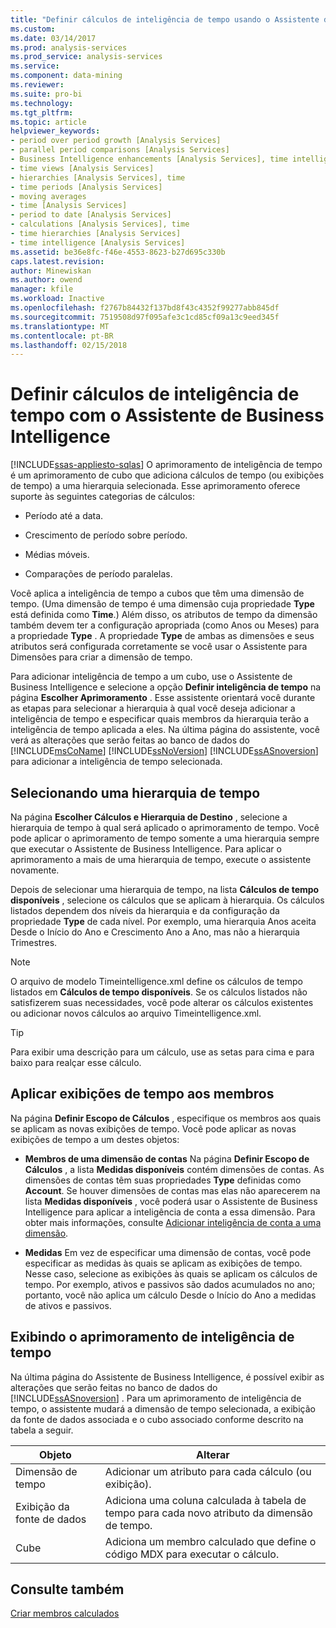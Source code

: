 ```yaml
---
title: "Definir cálculos de inteligência de tempo usando o Assistente de Business Intelligence | Microsoft Docs"
ms.custom: 
ms.date: 03/14/2017
ms.prod: analysis-services
ms.prod_service: analysis-services
ms.service: 
ms.component: data-mining
ms.reviewer: 
ms.suite: pro-bi
ms.technology: 
ms.tgt_pltfrm: 
ms.topic: article
helpviewer_keywords:
- period over period growth [Analysis Services]
- parallel period comparisons [Analysis Services]
- Business Intelligence enhancements [Analysis Services], time intelligence
- time views [Analysis Services]
- hierarchies [Analysis Services], time
- time periods [Analysis Services]
- moving averages
- time [Analysis Services]
- period to date [Analysis Services]
- calculations [Analysis Services], time
- time hierarchies [Analysis Services]
- time intelligence [Analysis Services]
ms.assetid: be36e8fc-f46e-4553-8623-b27d695c330b
caps.latest.revision: 
author: Minewiskan
ms.author: owend
manager: kfile
ms.workload: Inactive
ms.openlocfilehash: f2767b84432f137bd8f43c4352f99277abb845df
ms.sourcegitcommit: 7519508d97f095afe3c1cd85cf09a13c9eed345f
ms.translationtype: MT
ms.contentlocale: pt-BR
ms.lasthandoff: 02/15/2018
---
```

# <a name="define-time-intelligence-calculations-using-the-business-intelligence-wizard"></a>Definir cálculos de inteligência de tempo com o Assistente de Business Intelligence
[!INCLUDE[ssas-appliesto-sqlas](../../includes/ssas-appliesto-sqlas.md)]
O aprimoramento de inteligência de tempo é um aprimoramento de cubo que adiciona cálculos de tempo (ou exibições de tempo) a uma hierarquia selecionada. Esse aprimoramento oferece suporte às seguintes categorias de cálculos:  
  
-   Período até a data.  
  
-   Crescimento de período sobre período.  
  
-   Médias móveis.  
  
-   Comparações de período paralelas.  
  
 Você aplica a inteligência de tempo a cubos que têm uma dimensão de tempo. (Uma dimensão de tempo é uma dimensão cuja propriedade **Type** está definida como **Time**.) Além disso, os atributos de tempo da dimensão também devem ter a configuração apropriada (como Anos ou Meses) para a propriedade **Type** . A propriedade **Type** de ambas as dimensões e seus atributos será configurada corretamente se você usar o Assistente para Dimensões para criar a dimensão de tempo.  
  
 Para adicionar inteligência de tempo a um cubo, use o Assistente de Business Intelligence e selecione a opção **Definir inteligência de tempo** na página **Escolher Aprimoramento** . Esse assistente orientará você durante as etapas para selecionar a hierarquia à qual você deseja adicionar a inteligência de tempo e especificar quais membros da hierarquia terão a inteligência de tempo aplicada a eles. Na última página do assistente, você verá as alterações que serão feitas ao banco de dados do [!INCLUDE[msCoName](../../includes/msconame-md.md)] [!INCLUDE[ssNoVersion](../../includes/ssnoversion-md.md)] [!INCLUDE[ssASnoversion](../../includes/ssasnoversion-md.md)] para adicionar a inteligência de tempo selecionada.  
  
## <a name="selecting-a-time-hierarchy"></a>Selecionando uma hierarquia de tempo  
 Na página **Escolher Cálculos e Hierarquia de Destino** , selecione a hierarquia de tempo à qual será aplicado o aprimoramento de tempo. Você pode aplicar o aprimoramento de tempo somente a uma hierarquia sempre que executar o Assistente de Business Intelligence. Para aplicar o aprimoramento a mais de uma hierarquia de tempo, execute o assistente novamente.  
  
 Depois de selecionar uma hierarquia de tempo, na lista **Cálculos de tempo disponíveis** , selecione os cálculos que se aplicam à hierarquia. Os cálculos listados dependem dos níveis da hierarquia e da configuração da propriedade **Type** de cada nível. Por exemplo, uma hierarquia Anos aceita Desde o Início do Ano e Crescimento Ano a Ano, mas não a hierarquia Trimestres.  
  
> [!NOTE]  
>  O arquivo de modelo Timeintelligence.xml define os cálculos de tempo listados em **Cálculos de tempo disponíveis**. Se os cálculos listados não satisfizerem suas necessidades, você pode alterar os cálculos existentes ou adicionar novos cálculos ao arquivo Timeintelligence.xml.  
  
> [!TIP]  
>  Para exibir uma descrição para um cálculo, use as setas para cima e para baixo para realçar esse cálculo.  
  
## <a name="apply-time-views-to-members"></a>Aplicar exibições de tempo aos membros  
 Na página **Definir Escopo de Cálculos** , especifique os membros aos quais se aplicam as novas exibições de tempo. Você pode aplicar as novas exibições de tempo a um destes objetos:  
  
-   **Membros de uma dimensão de contas** Na página **Definir Escopo de Cálculos** , a lista **Medidas disponíveis** contém dimensões de contas. As dimensões de contas têm suas propriedades **Type** definidas como **Account**. Se houver dimensões de contas mas elas não aparecerem na lista **Medidas disponíveis** , você poderá usar o Assistente de Business Intelligence para aplicar a inteligência de conta a essa dimensão. Para obter mais informações, consulte [Adicionar inteligência de conta a uma dimensão](../../analysis-services/multidimensional-models/bi-wizard-add-account-intelligence-to-a-dimension.md).  
  
-   **Medidas** Em vez de especificar uma dimensão de contas, você pode especificar as medidas às quais se aplicam as exibições de tempo. Nesse caso, selecione as exibições às quais se aplicam os cálculos de tempo. Por exemplo, ativos e passivos são dados acumulados no ano; portanto, você não aplica um cálculo Desde o Início do Ano a medidas de ativos e passivos.  
  
## <a name="viewing-the-time-intelligence-enhancement"></a>Exibindo o aprimoramento de inteligência de tempo  
 Na última página do Assistente de Business Intelligence, é possível exibir as alterações que serão feitas no banco de dados do [!INCLUDE[ssASnoversion](../../includes/ssasnoversion-md.md)] . Para um aprimoramento de inteligência de tempo, o assistente mudará a dimensão de tempo selecionada, a exibição da fonte de dados associada e o cubo associado conforme descrito na tabela a seguir.  
  
|Objeto|Alterar|  
|------------|------------|  
|Dimensão de tempo|Adicionar um atributo para cada cálculo (ou exibição).|  
|Exibição da fonte de dados|Adiciona uma coluna calculada à tabela de tempo para cada novo atributo da dimensão de tempo.|  
|Cube|Adiciona um membro calculado que define o código MDX para executar o cálculo.|  
  
## <a name="see-also"></a>Consulte também  
 [Criar membros calculados](../../analysis-services/multidimensional-models/create-calculated-members.md)  
  
  
